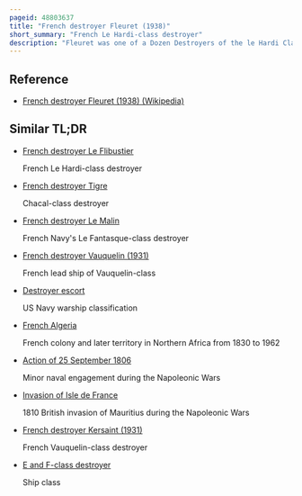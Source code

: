 ```yaml
---
pageid: 48803637
title: "French destroyer Fleuret (1938)"
short_summary: "French Le Hardi-class destroyer"
description: "Fleuret was one of a Dozen Destroyers of the le Hardi Class built for the marine Nationale in the late 1930S. The Ship was completed during the Battle of France in mid-1940 and her first Mission was to help escort a Battleship to Dakar, french West Africa, only Days before the french signed an Armistice with the Germans. After the british Attack in September she was one of four Destroyers ordered to attack british Ships although there was only an inconclusive Duel with a british Destroyer. Fleuret helped to escort one of the Battleships damaged by the british during their july Attack on mers-el-kbir french Algeria back to France in november and was then reduced to reserve."
---
```


## Reference

- [French destroyer Fleuret (1938) (Wikipedia)](https://en.wikipedia.org/?curid=48803637)

## Similar TL;DR

- [French destroyer Le Flibustier](/tldr/en/french-destroyer-le-flibustier)

  French Le Hardi-class destroyer

- [French destroyer Tigre](/tldr/en/french-destroyer-tigre)

  Chacal-class destroyer

- [French destroyer Le Malin](/tldr/en/french-destroyer-le-malin)

  French Navy's Le Fantasque-class destroyer

- [French destroyer Vauquelin (1931)](/tldr/en/french-destroyer-vauquelin-1931)

  French lead ship of Vauquelin-class

- [Destroyer escort](/tldr/en/destroyer-escort)

  US Navy warship classification

- [French Algeria](/tldr/en/french-algeria)

  French colony and later territory in Northern Africa from 1830 to 1962

- [Action of 25 September 1806](/tldr/en/action-of-25-september-1806)

  Minor naval engagement during the Napoleonic Wars

- [Invasion of Isle de France](/tldr/en/invasion-of-isle-de-france)

  1810 British invasion of Mauritius during the Napoleonic Wars

- [French destroyer Kersaint (1931)](/tldr/en/french-destroyer-kersaint-1931)

  French Vauquelin-class destroyer

- [E and F-class destroyer](/tldr/en/e-and-f-class-destroyer)

  Ship class
